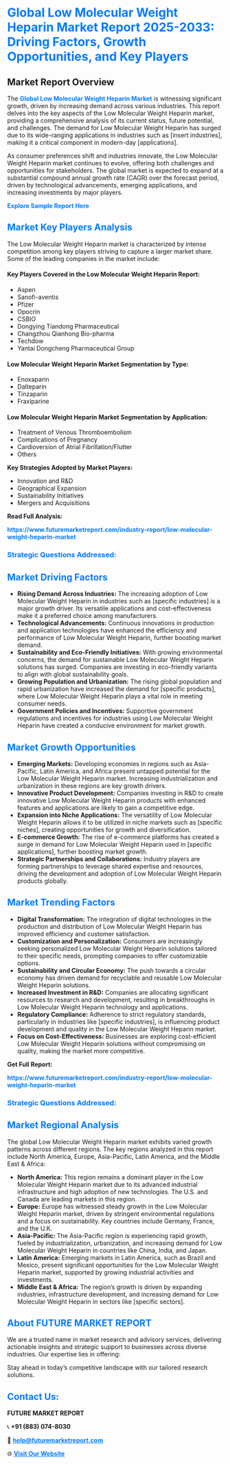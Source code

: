 <h1 style="color: #007BFF;">Global Low Molecular Weight Heparin Market Report 2025-2033: Driving Factors, Growth Opportunities, and Key Players</h1>

<section id="overview">
<h2>Market Report Overview</h2>
<p>The <a href="https://www.futuremarketreport.com/industry-report/low-molecular-weight-heparin-market" style="color: #007BFF; text-decoration: none;"><strong>Global Low Molecular Weight Heparin Market</strong></a> is witnessing significant growth, driven by increasing demand across various industries. This report delves into the key aspects of the Low Molecular Weight Heparin market, providing a comprehensive analysis of its current status, future potential, and challenges. The demand for Low Molecular Weight Heparin has surged due to its wide-ranging applications in industries such as [insert industries], making it a critical component in modern-day [applications].</p>
<p>As consumer preferences shift and industries innovate, the Low Molecular Weight Heparin market continues to evolve, offering both challenges and opportunities for stakeholders. The global market is expected to expand at a substantial compound annual growth rate (CAGR) over the forecast period, driven by technological advancements, emerging applications, and increasing investments by major players.</p>
</section>

<section id="overview">
<p><a href="https://www.futuremarketreport.com/request-sample/reportId=55244" style="color: #007BFF; text-decoration: none;"><strong>Explore Sample Report Here</strong></a></p>
</section>

<section id="key-players">
<h2 style="color: #007BFF;">Market Key Players Analysis</h2>
<p>The Low Molecular Weight Heparin market is characterized by intense competition among key players striving to capture a larger market share. Some of the leading companies in the market include:</p>
<h4>Key Players Covered in the Low Molecular Weight Heparin Report:</h4>
<ul><li>Aspen</li><li>Sanofi-aventis</li><li>Pfizer</li><li>Opocrin</li><li>CSBIO</li><li>Dongying Tiandong Pharmaceutical</li><li>Changzhou Qianhong Bio-pharma</li><li>Techdow</li><li>Yantai Dongcheng Pharmaceutical Group</li></ul>
<h4>Low Molecular Weight Heparin Market Segmentation by Type:</h4>
<ul><li>Enoxaparin</li><li>Dalteparin</li><li>Tinzaparin</li><li>Fraxiparine</li></ul>

<h4>Low Molecular Weight Heparin Market Segmentation by Application:</h4>
<ul><li>Treatment of Venous Thromboembolism</li><li>Complications of Pregnancy</li><li>Cardioversion of Atrial Fibrillation/Flutter</li><li>Others</li></ul>
<p><strong>Key Strategies Adopted by Market Players:</strong></p>
<ul>
<li>Innovation and R&D</li>
<li>Geographical Expansion</li>
<li>Sustainability Initiatives</li>
<li>Mergers and Acquisitions</li>
</ul>
</section>

<section>
<p><strong>Read Full Analysis: </strong></p><a href="https://www.futuremarketreport.com/industry-report/low-molecular-weight-heparin-market" style="color: #007BFF; text-decoration: none;"><strong>https://www.futuremarketreport.com/industry-report/low-molecular-weight-heparin-market</strong></a>
<h3 style="color: #007BFF;">Strategic Questions Addressed:</h3>
</section>

<section id="driving-factors">
<h2 style="color: #007BFF;">Market Driving Factors</h2>
<ul>
<li><strong>Rising Demand Across Industries:</strong> The increasing adoption of Low Molecular Weight Heparin in industries such as [specific industries] is a major growth driver. Its versatile applications and cost-effectiveness make it a preferred choice among manufacturers.</li>
<li><strong>Technological Advancements:</strong> Continuous innovations in production and application technologies have enhanced the efficiency and performance of Low Molecular Weight Heparin, further boosting market demand.</li>
<li><strong>Sustainability and Eco-Friendly Initiatives:</strong> With growing environmental concerns, the demand for sustainable Low Molecular Weight Heparin solutions has surged. Companies are investing in eco-friendly variants to align with global sustainability goals.</li>
<li><strong>Growing Population and Urbanization:</strong> The rising global population and rapid urbanization have increased the demand for [specific products], where Low Molecular Weight Heparin plays a vital role in meeting consumer needs.</li>
<li><strong>Government Policies and Incentives:</strong> Supportive government regulations and incentives for industries using Low Molecular Weight Heparin have created a conducive environment for market growth.</li>
</ul>
</section>

<section id="growth-opportunities">
<h2 style="color: #007BFF;">Market Growth Opportunities</h2>
<ul>
<li><strong>Emerging Markets:</strong> Developing economies in regions such as Asia-Pacific, Latin America, and Africa present untapped potential for the Low Molecular Weight Heparin market. Increasing industrialization and urbanization in these regions are key growth drivers.</li>
<li><strong>Innovative Product Development:</strong> Companies investing in R&D to create innovative Low Molecular Weight Heparin products with enhanced features and applications are likely to gain a competitive edge.</li>
<li><strong>Expansion into Niche Applications:</strong> The versatility of Low Molecular Weight Heparin allows it to be utilized in niche markets such as [specific niches], creating opportunities for growth and diversification.</li>
<li><strong>E-commerce Growth:</strong> The rise of e-commerce platforms has created a surge in demand for Low Molecular Weight Heparin used in [specific applications], further boosting market growth.</li>
<li><strong>Strategic Partnerships and Collaborations:</strong> Industry players are forming partnerships to leverage shared expertise and resources, driving the development and adoption of Low Molecular Weight Heparin products globally.</li>
</ul>
</section>

<section id="trending-factors">
<h2 style="color: #007BFF;">Market Trending Factors</h2>
<ul>
<li><strong>Digital Transformation:</strong> The integration of digital technologies in the production and distribution of Low Molecular Weight Heparin has improved efficiency and customer satisfaction.</li>
<li><strong>Customization and Personalization:</strong> Consumers are increasingly seeking personalized Low Molecular Weight Heparin solutions tailored to their specific needs, prompting companies to offer customizable options.</li>
<li><strong>Sustainability and Circular Economy:</strong> The push towards a circular economy has driven demand for recyclable and reusable Low Molecular Weight Heparin solutions.</li>
<li><strong>Increased Investment in R&D:</strong> Companies are allocating significant resources to research and development, resulting in breakthroughs in Low Molecular Weight Heparin technology and applications.</li>
<li><strong>Regulatory Compliance:</strong> Adherence to strict regulatory standards, particularly in industries like [specific industries], is influencing product development and quality in the Low Molecular Weight Heparin market.</li>
<li><strong>Focus on Cost-Effectiveness:</strong> Businesses are exploring cost-efficient Low Molecular Weight Heparin solutions without compromising on quality, making the market more competitive.</li>
</ul>
</section>

<section>
<p><strong>Get Full Report: </strong></p><a href="https://www.futuremarketreport.com/industry-report/low-molecular-weight-heparin-market" style="color: #007BFF; text-decoration: none;"><strong>https://www.futuremarketreport.com/industry-report/low-molecular-weight-heparin-market</strong></a>
<h3 style="color: #007BFF;">Strategic Questions Addressed:</h3>
</section>


<section id="regional-analysis">
<h2 style="color: #007BFF;">Market Regional Analysis</h2>
<p>The global Low Molecular Weight Heparin market exhibits varied growth patterns across different regions. The key regions analyzed in this report include North America, Europe, Asia-Pacific, Latin America, and the Middle East & Africa:</p>
<ul>
<li><strong>North America:</strong> This region remains a dominant player in the Low Molecular Weight Heparin market due to its advanced industrial infrastructure and high adoption of new technologies. The U.S. and Canada are leading markets in this region.</li>
<li><strong>Europe:</strong> Europe has witnessed steady growth in the Low Molecular Weight Heparin market, driven by stringent environmental regulations and a focus on sustainability. Key countries include Germany, France, and the U.K.</li>
<li><strong>Asia-Pacific:</strong> The Asia-Pacific region is experiencing rapid growth, fueled by industrialization, urbanization, and increasing demand for Low Molecular Weight Heparin in countries like China, India, and Japan.</li>
<li><strong>Latin America:</strong> Emerging markets in Latin America, such as Brazil and Mexico, present significant opportunities for the Low Molecular Weight Heparin market, supported by growing industrial activities and investments.</li>
<li><strong>Middle East & Africa:</strong> The region’s growth is driven by expanding industries, infrastructure development, and increasing demand for Low Molecular Weight Heparin in sectors like [specific sectors].</li>
</ul>
</section>

<footer>
<h2 style="color: #007BFF;">About FUTURE MARKET REPORT</h2>
<p>We are a trusted name in market research and advisory services, delivering actionable insights and strategic support to businesses across diverse industries. Our expertise lies in offering:</p>

<p>Stay ahead in today’s competitive landscape with our tailored research solutions.</p>

<h2 style="color: #007BFF;">Contact Us:</h2>
<p><strong>FUTURE MARKET REPORT</strong></p>
<p>📞 <strong>+91 (883) 074-8030</strong></p>
<p>📧 <strong><a href="mailto:help@futuremarketreport.com" style="color: #007BFF;">help@futuremarketreport.com</a></strong></p>
<p>🌐 <strong><a href="https://www.futuremarketreport.com/" style="color: #007BFF;">Visit Our Website</a></strong></p>
</footer>